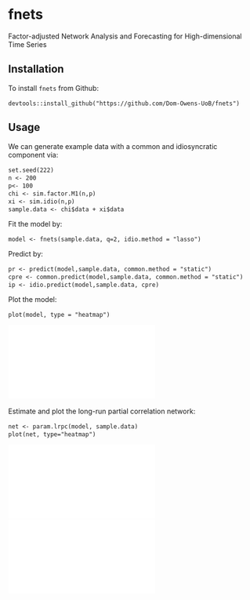 # fnets

Factor-adjusted Network Analysis and Forecasting for High-dimensional Time Series

## Installation

To install `fnets` from Github:

```
devtools::install_github("https://github.com/Dom-Owens-UoB/fnets")
```

## Usage

We can generate example data with a common and idiosyncratic component via:
```
set.seed(222)
n <- 200
p<- 100
chi <- sim.factor.M1(n,p)
xi <- sim.idio(n,p)
sample.data <- chi$data + xi$data
```

Fit the model by:
```
model <- fnets(sample.data, q=2, idio.method = "lasso")
```

Predict by:
```
pr <- predict(model,sample.data, common.method = "static")
cpre <- common.predict(model,sample.data, common.method = "static")
ip <- idio.predict(model,sample.data, cpre)
```

Plot the model:
```
plot(model, type = "heatmap")
```
![Granger](/figures/model.pdf)

Estimate and plot the long-run partial correlation network:
```
net <- param.lrpc(model, sample.data)
plot(net, type="heatmap")
```
![Omega](/figures/omega.pdf)
![Delta](/figures/delta.pdf)





